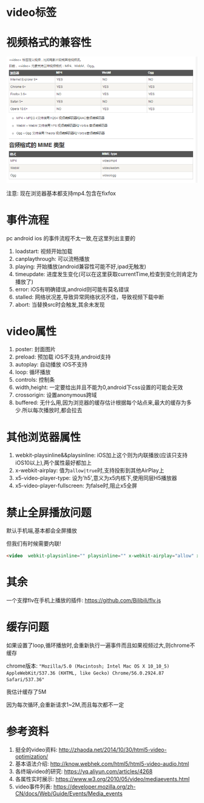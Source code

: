 # video标签

# 视频格式的兼容性

![视频兼容性](/assets/ccdb75581d846d294572296b3ef04a1b.png)

注意: 现在浏览器基本都支持mp4.包含在fixfox


# 事件流程

pc android ios 的事件流程不太一致,在这里列出主要的

1. loadstart: 视频开始加载
2. canplaythrough: 可以流畅播放
3. playing: 开始播放(android兼容性可能不好,ipad无触发)
4. timeupdate: 进度发生变化(可以在这里获取currentTime,检查到变化则肯定为播放了)
5. error: iOS有明确错误,android则可能有莫名错误
6. stalled: 网络状况差,导致异常网络状况不佳，导致视频下载中断
7. abort: 当替换src时会触发,其余未发现

# video属性

1. poster: 封面图片
2. preload: 预加载 iOS不支持,android支持
3. autoplay: 自动播放 iOS不支持
4. loop: 循环播放
5. controls: 控制条
6. width,height: 一定要给出并且不能为0,android下css设置的可能会无效
7. crossorigin: 设置anonymous跨域
8. buffered: 无什么用,因为浏览器的缓存估计根据每个站点来,最大的缓存为多少.所以每次播放时,都会拉去



# 其他浏览器属性

1. webkit-playsinline&&playsinline: iOS加上这个则为内联播放(应该只支持iOS10以上),两个属性最好都加上
2.  x-webkit-airplay: 值为`allow|true`时,支持投影到其他AirPlay上
3. x5-video-player-type: 设为'h5',意义为x5内核下,使用同层H5播放器
4. x5-video-player-fullscreen: 为false时,阻止x5全屏

# 禁止全屏播放问题

默认手机端,基本都会全屏播放

但我们有时候需要内联!

```html
<video  webkit-playsinline="" playsinline="" x-webkit-airplay="allow" x5-video-player-type="h5" x5-video-player-fullscreen="false">
```

# 其余

一个支撑flv在手机上播放的插件: https://github.com/Bilibili/flv.js

# 缓存问题

如果设置了loop,循环播放时,会重新执行一遍事件而且如果视频过大,则chrome不缓存

chrome版本: `"Mozilla/5.0 (Macintosh; Intel Mac OS X 10_10_5) AppleWebKit/537.36 (KHTML, like Gecko) Chrome/56.0.2924.87 Safari/537.36"`

我估计缓存了5M

因为每次循环,会重新请求1~2M,而且每次都不一定

# 参考资料

1. 挺全的video资料: http://zhaoda.net/2014/10/30/html5-video-optimization/
2. 基本语法介绍: http://know.webhek.com/html5/html5-video-audio.html
3. 各终端video的研究: https://yq.aliyun.com/articles/4268
4. 各属性实时展示: https://www.w3.org/2010/05/video/mediaevents.html
5. video事件列表: https://developer.mozilla.org/zh-CN/docs/Web/Guide/Events/Media_events